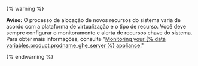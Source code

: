 {% warning %}

**Aviso:** O processo de alocação de novos recursos do sistema varia de acordo com a plataforma de virtualização e o tipo de recurso. Você deve sempre configurar o monitoramento e alerta de recursos chave do sistema. Para obter mais informações, consulte "[Monitoring your {% data variables.product.prodname_ghe_server %} appliance](/enterprise/admin/guides/installation/monitoring-your-github-enterprise-server-appliance/)."

{% endwarning %}
